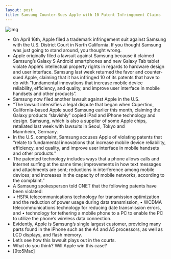 ```yaml
---
layout: post
title: Samsung Counter-Sues Apple with 10 Patent Infringement Claims
---
```

![img](http://media.idownloadblog.com/wp-content/uploads/2011/04/Samsung-Logo.jpg)
* On April 16th, Apple filed a trademark infringement suit against Samsung with the U.S. District Court in North California. If you thought Samsung was just going to stand around, you thought wrong.
* Apple originally filed a lawsuit against Samsung because it claimed Samsung’s Galaxy S Android smartphones and new Galaxy Tab tablet violate Apple’s intellectual property rights in regards to hardware design and user interface. Samsung last week returned the favor and counter-sued Apple, claiming that it has infringed 10 of its patents that have to do with “fundamental innovations that increase mobile device reliability, efficiency, and quality, and improve user interface in mobile handsets and other products”.
* Samsung now filed another lawsuit against Apple in the U.S. 
* “The lawsuit intensifies a legal dispute that began when Cupertino, California-based Apple sued Samsung earlier this month, claiming the Galaxy products “slavishly” copied iPad and iPhone technology and design. Samsung, which is also a supplier of some Apple chips, retaliated last week with lawsuits in Seoul, Tokyo and Mannheim, Germany.
* In the U.S. complaint, Samsung accuses Apple of violating patents that “relate to fundamental innovations that increase mobile device reliability, efficiency, and quality, and improve user interface in mobile handsets and other products.”
* The patented technology includes ways that a phone allows calls and Internet surfing at the same time; improvements in how text messages and attachments are sent; reductions in interference among mobile devices; and increases in the capacity of mobile networks, according to the complaint.”
* A Samsung spokesperson told CNET that the following patents have been violated:
* • HSPA telecommunications technology for transmission optimization and the reduction of power usage during data transmission, • WCDMA telecommunications technology for reducing date transmission errors, and • technology for tethering a mobile phone to a PC to enable the PC to utilize the phone’s wireless data connection.
* Evidently, Apple is Samsung’s single largest customer, providing many parts found in the iPhone such as the A4 and A5 processors, as well as LCD displays, and flash memory.
* Let’s see how this lawsuit plays out in the courts.
* What do you think? Will Apple win this case?
* [9to5Mac]

